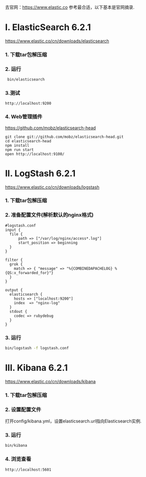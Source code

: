 去官网：https://www.elastic.co 参考最合适，以下基本是官网摘录.

# I. ElasticSearch 6.2.1

https://www.elastic.co/cn/downloads/elasticsearch

### 1. 下载tar包解压缩

### 2. 运行

```bash
 bin/elasticsearch
```

### 3.测试

```
http://localhost:9200
```

### 4. Web管理插件

https://github.com/mobz/elasticsearch-head

```
git clone git://github.com/mobz/elasticsearch-head.git
cd elasticsearch-head
npm install
npm run start
open http://localhost:9100/
```

# II. LogStash 6.2.1

https://www.elastic.co/cn/downloads/logstash

### 1. 下载tar包解压缩

### 2. 准备配置文件(解析默认的nginx格式)

```
#logstash.conf
input { 
  file {
      path => ["/var/log/nginx/access*.log"]
      start_position => beginning 
  }
}

filter {  
  grok {
    match => { "message" => "%{COMBINEDAPACHELOG} %{QS:x_forwarded_for}"}
  }
}

output {
  elasticsearch {
    hosts => ["localhost:9200"]
    index  => "nginx-log"
  }
  stdout { 
    codec => rubydebug
  }
}
```

### 3. 运行

```bash
bin/logstash -f logstash.conf
```

# III. Kibana 6.2.1

https://www.elastic.co/cn/downloads/kibana

### 1. 下载tar包解压缩

### 2. 设置配置文件

打开config/kibana.yml，设置elasticsearch.url指向Elasticsearch实例.

### 3. 运行

```bash
bin/kibana 
```

### 4. 浏览查看

```
http://localhost:5601
```